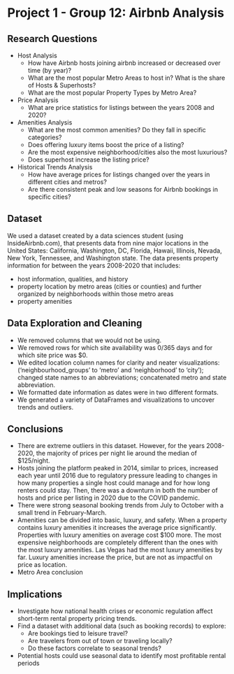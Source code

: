 # Project 1 - Group 12: Airbnb Analysis

## Research Questions
- Host Analysis
  - How have Airbnb hosts joining airbnb increased or decreased over time (by year)?
  - What are the most popular Metro Areas to host in? What is the share of Hosts & Superhosts?
  - What are the most popular Property Types by Metro Area?
- Price Analysis
  - What are price statistics for listings between the years 2008 and 2020?
- Amenities Analysis
  - What are the most common amenities? Do they fall in specific categories?
  - Does offering luxury items boost the price of a listing?
  - Are the most expensive neighborhood/cities also the most luxurious?
  - Does superhost increase the listing price?
- Historical Trends Analysis
  - How have average prices for listings changed over the years in different cities and metros?
  - Are there consistent peak and low seasons for Airbnb bookings in specific cities?
 

## Dataset
We used a dataset created by a data sciences student (using InsideAirbnb.com), that presents data from nine major locations in the United States: California, Washington, DC, Florida, Hawaii, Illinois, Nevada, New York, Tennessee, and Washington state. The data presents property information for between the years 2008-2020 that includes:
- host information, qualities, and history
- property location by metro areas (cities or counties) and further organized by neighborhoods within those metro areas
- property amenities

## Data Exploration and Cleaning

- We removed columns that we would not be using.
- We removed rows for which site availability was 0/365 days and for which site price was $0.
- We edited location column names for clarity and neater visualizations: (‘neighbourhood_groups’ to ‘metro’ and ‘neighborhood’ to ‘city’); changed state names to an abbreviations; concatenated metro and state abbreviation.
- We formatted date information as dates were in two different formats.
- We generated a variety of DataFrames and visualizations to uncover trends and outliers.

## Conclusions
- There are extreme outliers in this dataset. However, for the years 2008-2020, the majority of prices per night lie around the median of $125/night.
- Hosts joining the platform peaked in 2014, similar to prices, increased each year until 2016 due to regulatory pressure leading to changes in how many properties a single host could manage and for how long renters could stay. Then, there was a downturn in both the number of hosts and price per listing in 2020 due to the COVID pandemic.
- There were strong seasonal booking trends from July to October with a small trend in February-March.
- Amenities can be divided into basic, luxury, and safety. When a property contains luxury amenities it increases the average price significantly. Properties with luxury amenities on average cost $100 more. The most expensive neighborhoods are completely different than the ones with the most luxury amenities. Las Vegas had the most luxury amenities by far. Luxury amenities increase the price, but are not as impactful on price as location.
- Metro Area conclusion

## Implications
- Investigate how national health crises or economic regulation affect short-term rental property pricing trends.
- Find a dataset with additional data (such as booking records) to explore:
  - Are bookings tied to leisure travel?
  - Are travelers from out of town or traveling locally?
  - Do these factors correlate to seasonal trends?
- Potential hosts could use seasonal data to identify most profitable rental periods


